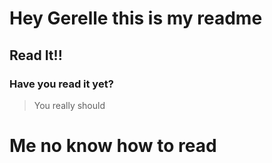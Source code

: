 # Hey Gerelle this is my readme
## Read It!!
### Have you read it yet?
> You really should

# Me no know how to read
